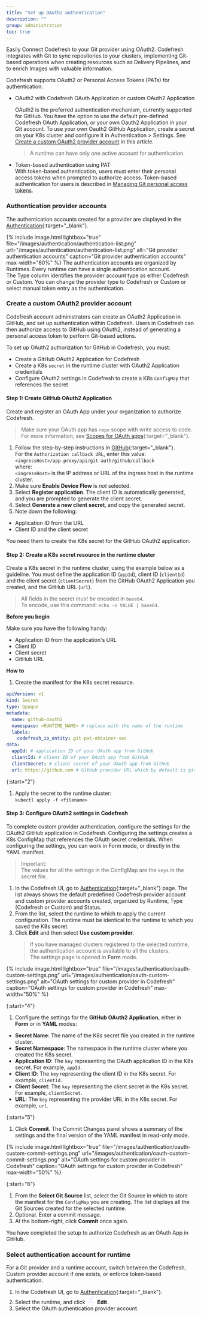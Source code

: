 ```yaml
---
title: "Set up OAuth2 authentication"
description: ""
group: administration
toc: true
---
```


Easily Connect Codefresh to your Git provider using OAuth2. 
Codefresh integrates with Git to sync repositories to your clusters, implementing Git-based operations when creating resources such as Delivery Pipelines, and to enrich Images with valuable information.


Codefresh supports OAuth2 or Personal Access Tokens (PATs) for authentication:

* OAuth2 with Codefresh OAuth Application or custom OAuth2 Application

  OAuth2 is the preferred authentication mechanism, currently supported for GitHub. You have the option to use the default pre-defined Codefresh OAuth Application, or your own Oauth2 Application in your Git account. 
  To use your own Oauth2 GitHub Application, create a secret on your K8s cluster and configure it in Authentication > Settings. See [Create a custom OAuth2 provider account](#create-a-custom-oauth2-provider-account) in this article.
  

  > A runtime can have only one active account for authentication. 

* Token-based authentication using PAT  
  With token-based authentication, users must enter their personal access tokens when prompted to authorize access. Token-based authentication for users is described in [Managing Git personal access tokens]({{site.baseurl}}/docs/administration/user-settings/).


### Authentication provider accounts
The authentication accounts created for a provider are displayed in the [Authentication](https://g.codefresh.io/2.0/account-settings/authentication?providerName=github){:target="\_blank"}.  

{% include 
   image.html 
   lightbox="true" 
   file="/images/authentication/authentication-list.png" 
   url="/images/authentication/authentication-list.png" 
   alt="Git provider authentication accounts" 
   caption="Git provider authentication accounts"
   max-width="60%" 
   %}
The authentication accounts are organized by Runtimes. Every runtime can have a single authentication account.   
The Type column identifies the provider account type as either Codefresh or Custom. You can change the provider type to Codefresh or Custom or select manual token entry as the authentication.  


### Create a custom OAuth2 provider account 
Codefresh account administrators can create an OAuth2 Application in GitHub, and set up authentication within Codefresh. Users in Codefresh can then authorize access to GitHub using OAuth2, instead of generating a personal access token to perform Git-based actions.  

To set up OAuth2 authorization for GitHub in Codefresh, you must:
* Create a GitHub OAuth2 Application for Codefresh 
* Create a K8s `secret` in the runtime cluster with OAuth2 Application credentials
* Configure OAuth2 settings in Codefresh to create a K8s `ConfigMap` that references the secret

#### Step 1: Create GitHub OAuth2 Application
Create and register an OAuth App under your organization to authorize Codefresh.  

> Make sure your OAuth app has `repo` scope with write access to code. For more information, see [Scopes for OAuth apps](https://docs.github.com/en/developers/apps/building-oauth-apps/scopes-for-oauth-apps){:target="\_blank"}.   

1. Follow the step-by-step instructions in [GitHub](https://docs.github.com/en/developers/apps/building-oauth-apps/creating-an-oauth-app){:target="\_blank"}.   
  For the `Authorization callback URL`, enter this value:  
    `<ingressHost>/app-proxy/api/git-auth/github/callback`  
    where:  
    `<ingressHost>` is the IP address or URL of the ingress host in the runtime cluster. 
1. Make sure **Enable Device Flow** is _not_ selected. 
1. Select **Register application**. 
   The client ID is automatically generated, and you are prompted to generate the client secret.
1. Select **Generate a new client secret**, and copy the generated secret. 
1. Note down the following:
  * Application ID from the URL
  * Client ID and the client secret  

You need them to create the K8s secret for the GitHub OAuth2 application.

#### Step 2: Create a K8s secret resource in the runtime cluster 
Create a K8s secret in the runtime cluster, using the example below as a guideline. You must define the application ID (`appId`), client ID (`clientId`) and the client secret (`clientSecret`) from the GitHub OAuth2 Application you created, and the GitHub URL (`url`).  

> All fields in the secret _must be_ encoded in `base64`.  
  To encode, use this command: `echo -n VALUE | base64`.  


**Before you begin**  

Make sure you have the following handy:
* Application ID from the application's URL
* Client ID 
* Client secret
* GitHub URL

**How to**  

1. Create the manifest for the K8s secret resource.

```yaml
apiVersion: v1
kind: Secret
type: Opaque
metadata:
  name: github-oauth2
  namespace: <RUNTIME_NAME> # replace with the name of the runtime
  labels:
    codefresh_io_entity: git-pat-obtainer-sec
data:
  appId: # application ID of your OAuth app from GitHub
  clientId: # client ID of your OAuth app from GitHub
  clientSecret: # client secret of your OAuth app from GitHub
  url: https://github.com # GitHub provider URL which by default is github.com, unless self-hosted provider
```

{:start="2"}
1. Apply the secret to the runtime cluster:  
   `kubectl apply -f <filename>`   
   

#### Step 3: Configure OAuth2 settings in Codefresh 

To complete custom provider authentication, configure the settings for the OAuth2 GitHub application in Codefresh. Configuring the settings creates a K8s ConfigMap that references the OAuth secret credentials. When configuring the settings, you can work in Form mode, or directly in the YAML manifest. 

>Important:  
  > The values for all the settings in the ConfigMap are the `keys` in the secret file. 

1. In the Codefresh UI, go to [Authentication](https://g.codefresh.io/2.0/account-settings/authentication?providerName=github){:target="\_blank"} page.
  The list always shows the default predefined Codefresh provider account and custom provider accounts created, organized by Runtime, Type (Codefresh or Custom) and Status. 
1. From the list, select the runtime to which to apply the current configuration. The runtime must be identical to the runtime to which you saved the K8s secret.
1. Click **Edit** and then select **Use custom provider**.
   > If you have managed clusters registered to the selected runtime, the authentication account is available to all the clusters.  
  The settings page is opened in **Form** mode.
    
{% include 
   image.html 
   lightbox="true" 
   file="/images/authentication/oauth-custom-settings.png" 
   url="/images/authentication/oauth-custom-settings.png" 
   alt="OAuth settings for custom provider in Codefresh" 
   caption="OAuth settings for custom provider in Codefresh"
   max-width="50%" 
   %}

{:start="4"}
1. Configure the settings for the **GitHub OAuth2 Application**, either in **Form** or in **YAML** modes:
  * **Secret Name**: The name of the K8s secret file you created in the runtime cluster.
  * **Secret Namespace**: The namespace in the runtime cluster where you created the K8s secret.
  * **Application ID**: The `key` representing the OAuth application ID in the K8s secret. For example, `appId`.
  * **Client ID**: The `key` representing the client ID in the K8s secret. For example, `clientId`.
  * **Client Secret**: The `key` representing the client secret in the K8s secret. For example, `clientSecret`.
  * **URL**: The `key` representing the provider URL in the K8s secret. For example, `url`.

{:start="5"}
1. Click **Commit**.
  The Commit Changes panel shows a summary of the settings and the final version of the YAML manifest in read-only mode. 
  
{% include 
   image.html 
   lightbox="true" 
   file="/images/authentication/oauth-custom-commit-settings.png" 
   url="/images/authentication/oauth-custom-commit-settings.png" 
   alt="OAuth settings for custom provider in Codefresh" 
   caption="OAuth settings for custom provider in Codefresh"
   max-width="50%" 
   %}

{:start="6"}  
1. From the **Select Git Source** list, select the Git Source in which to store the manifest for the `ConfigMap` you are creating.
  The list displays all the Git Sources created for the selected runtime. 
1. Optional. Enter a commit message.
1. At the bottom-right, click **Commit** once again.

You have completed the setup to authorize Codefresh as an OAuth App in GitHub. 

### Select authentication account for runtime
For a Git provider and a runtime account, switch between the Codefresh, Custom provider account if one exists, or enforce token-based authentication.

1. In the Codefresh UI, go to [Authentication](https://g.codefresh.io/2.0/account-settings/authentication?providerName=github){:target="\_blank"}.
1. Select the runtime, and click ![](/images/administration/users/icon-Edit.png?display=inline-block) **Edit**. 
1. Select the OAuth authentication provider account.